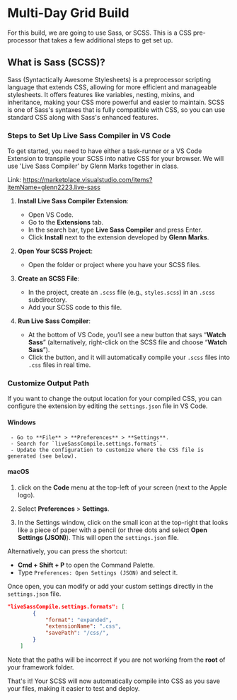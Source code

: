 # Multi-Day Grid Build

For this build, we are going to use Sass, or SCSS. This is a CSS pre-processor that takes a few additional steps to get set up. 

## What is Sass (SCSS)?

Sass (Syntactically Awesome Stylesheets) is a preprocessor scripting language that extends CSS, allowing for more efficient and manageable stylesheets. It offers features like variables, nesting, mixins, and inheritance, making your CSS more powerful and easier to maintain. SCSS is one of Sass's syntaxes that is fully compatible with CSS, so you can use standard CSS along with Sass's enhanced features.

### Steps to Set Up Live Sass Compiler in VS Code

To get started, you need to have either a task-runner or a VS Code Extension to transpile your SCSS into native CSS for your browser. We will use 'Live Sass Compiler' by Glenn Marks together in class. 

Link: https://marketplace.visualstudio.com/items?itemName=glenn2223.live-sass

1. **Install Live Sass Compiler Extension**:
   - Open VS Code.
   - Go to the **Extensions** tab.
   - In the search bar, type **Live Sass Compiler** and press Enter.
   - Click **Install** next to the extension developed by **Glenn Marks**.

2. **Open Your SCSS Project**:
   - Open the folder or project where you have your SCSS files.

3. **Create an SCSS File**:
   - In the project, create an `.scss` file (e.g., `styles.scss`) in an `.scss` subdirectory.
   - Add your SCSS code to this file.

4. **Run Live Sass Compiler**:
   - At the bottom of VS Code, you’ll see a new button that says “**Watch Sass**” (alternatively, right-click on the SCSS file and choose “**Watch Sass**”).
   - Click the button, and it will automatically compile your `.scss` files into `.css` files in real time.


### Customize Output Path

If you want to change the output location for your compiled CSS, you can configure the extension by editing the `settings.json` file in VS Code.

#### Windows

     - Go to **File** > **Preferences** > **Settings**.
     - Search for `liveSassCompile.settings.formats`.
     - Update the configuration to customize where the CSS file is generated (see below).

#### macOS

1. click on the **Code** menu at the top-left of your screen (next to the Apple logo).

2. Select **Preferences** > **Settings**.

3. In the Settings window, click on the small icon at the top-right that looks like a piece of paper with a pencil (or three dots and select **Open Settings (JSON)**). This will open the `settings.json` file.

Alternatively, you can press the shortcut:
- **Cmd + Shift + P** to open the Command Palette.
- Type `Preferences: Open Settings (JSON)` and select it.

Once open, you can modify or add your custom settings directly in the `settings.json` file.

```JSON
"liveSassCompile.settings.formats": [
        {
            "format": "expanded",
            "extensionName": ".css",
            "savePath": "/css/",
        }
    ]
```

Note that the paths will be incorrect if you are not working from the **root** of your framework folder.

That's it! Your SCSS will now automatically compile into CSS as you save your files, making it easier to test and deploy.